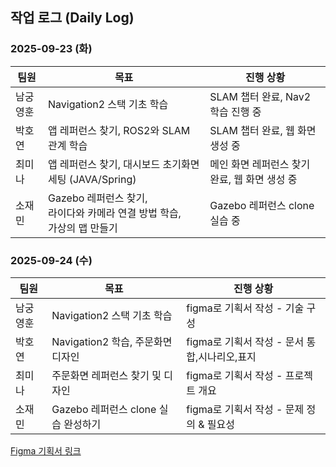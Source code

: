 
## 작업 로그 (Daily Log)

### 2025-09-23 (화)

| 팀원       | 목표 |진행 상황 |
|------------|----------|----------|
| 남궁영훈  | Navigation2 스택 기초 학습 |SLAM 챕터 완료, Nav2 학습 진행 중 |
| 박호연     | 앱 레퍼런스 찾기, ROS2와 SLAM 관계 학습 | SLAM 챕터 완료, 웹 화면 생성 중 |
| 최미나     | 앱 레퍼런스 찾기, 대시보드 초기화면 세팅 (JAVA/Spring) | 메인 화면 레퍼런스 찾기 완료, 웹 화면 생성 중 |
| 소재민     | Gazebo 레퍼런스 찾기,<br>라이다와 카메라 연결 방법 학습,<br>가상의 맵 만들기 | Gazebo 레퍼런스 clone 실습 중 |

### 2025-09-24 (수)
| 팀원       | 목표 |진행 상황 |
|------------|----------|----------|
| 남궁영훈  | Navigation2 스택 기초 학습 |figma로 기획서 작성 - 기술 구성 |
| 박호연     | Navigation2 학습, 주문화면 디자인 |figma로 기획서 작성 - 문서 통합,시나리오,표지|
| 최미나     | 주문화면 레퍼런스 찾기 및 디자인 |figma로 기획서 작성 - 프로젝트 개요|
| 소재민     | Gazebo 레퍼런스 clone 실습 완성하기 |figma로 기획서 작성 - 문제 정의 & 필요성|

[Figma 기획서 링크](https://www.figma.com/design/Tem3sZkFRVcfdWq9bLoq7b/SLAM-DUNK?node-id=0-1&p=f&t=wcLbsMCPaDo5bKRs-0)
